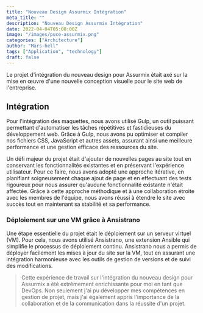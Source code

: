 ```yaml
---
title: "Nouveau Design Assurmix Intégration"
meta_title: ""
description: "Nouveau Design Assurmix Intégration"
date: 2022-04-04T05:00:00Z
image: "/images/puce-assurmix.png"
categories: ["Architecture"]
author: "Mars-hell"
tags: ["Application", "technology"]
draft: false
---
```


Le projet d'intégration du nouveau design pour Assurmix était axé sur la mise en œuvre d'une nouvelle conception visuelle pour le site web de l'entreprise.

## Intégration

Pour l'intégration des maquettes, nous avons utilisé Gulp, un outil puissant permettant d'automatiser les tâches répétitives et fastidieuses du développement web. Grâce à Gulp, nous avons pu optimiser et compiler nos fichiers CSS, JavaScript et autres assets, assurant ainsi une meilleure performance et une gestion efficace des ressources du site.<br>

Un défi majeur du projet était d'ajouter de nouvelles pages au site tout en conservant les fonctionnalités existantes et en préservant l'expérience utilisateur. Pour ce faire, nous avons adopté une approche itérative, en planifiant soigneusement chaque ajout de page et en effectuant des tests rigoureux pour nous assurer qu'aucune fonctionnalité existante n'était affectée. Grâce à cette approche méthodique et à une collaboration étroite avec les membres de l'équipe, nous avons réussi à étendre le site avec succès tout en maintenant sa stabilité et sa performance.

### Déploiement sur une VM grâce à Ansistrano

Une étape essentielle du projet était le déploiement sur un serveur virtuel (VM). Pour cela, nous avons utilisé Ansistrano, une extension Ansible qui simplifie le processus de déploiement continu. Ansistrano nous a permis de déployer facilement les mises à jour du site sur la VM, tout en assurant une intégration harmonieuse avec les outils de gestion de versions et de suivi des modifications.

> Cette expérience de travail sur l'intégration du nouveau design pour Assurmix a été extrêmement enrichissante pour moi en tant que DevOps. Non seulement j'ai pu développer mes compétences en gestion de projet, mais j'ai également appris l'importance de la collaboration et de la communication dans la réussite d'un projet.

